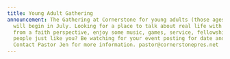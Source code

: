 ```yaml
---
title: Young Adult Gathering
announcement: The Gathering at Cornerstone for young adults (those ages 19-32)
  will begin in July. Looking for a place to talk about real life with others
  from a faith perspective, enjoy some music, games, service, fellowship of
  people just like you? Be watching for your event posting for date and time.
  Contact Pastor Jen for more information. pastor@cornerstonepres.net
---
```

